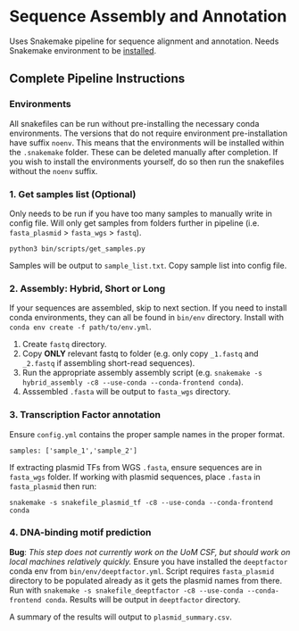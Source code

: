 # Sequence Assembly and Annotation
Uses Snakemake pipeline for sequence alignment and annotation. Needs Snakemake environment to be [installed](https://snakemake.readthedocs.io/en/stable/getting_started/installation.html).

## Complete Pipeline Instructions

### Environments
All snakefiles can be run without pre-installing the necessary conda environments. The versions that do not require environment pre-installation have suffix `noenv`. This means that the environments will be installed within the `.snakemake` folder. These can be deleted manually after completion. If you wish to install the environments yourself, do so then run the snakefiles without the `noenv` suffix.

### 1. Get samples list (Optional)
Only needs to be run if you have too many samples to manually write in config file.
Will only get samples from folders further in pipeline (i.e. `fasta_plasmid` > `fasta_wgs` > `fastq`).
```
python3 bin/scripts/get_samples.py
```
Samples will be output to `sample_list.txt`. Copy sample list into config file.
### 2. Assembly: Hybrid, Short or Long
If your sequences are assembled, skip to next section. If you need to install conda environments, they can all be found in `bin/env` directory. Install with `conda env create -f path/to/env.yml`.
1. Create `fastq` directory.
2. Copy **ONLY** relevant fastq to folder (e.g. only copy `_1.fastq` and `_2.fastq` if assembling short-read sequences).
3. Run the appropriate assembly assembly script (e.g. `snakemake -s hybrid_assembly -c8 --use-conda --conda-frontend conda`).
4. Asssembled `.fasta` will be output to `fasta_wgs` directory.

### 3. Transcription Factor annotation
Ensure `config.yml` contains the proper sample names in the proper format.
```
samples: ['sample_1','sample_2']
```
If extracting plasmid TFs from WGS `.fasta`, ensure sequences are in `fasta_wgs` folder. If working with plasmid sequences, place `.fasta` in `fasta_plasmid` then run:
```
snakemake -s snakefile_plasmid_tf -c8 --use-conda --conda-frontend conda
```

### 4. DNA-binding motif prediction
**Bug**: *This step does not currently work on the UoM CSF, but should work on local machines relatively quickly.*
Ensure you have installed the `deeptfactor` conda env from `bin/env/deeptfactor.yml`.
Script requires `fasta_plasmid` directory to be populated already as it gets the plasmid names from there.
Run with `snakemake -s snakefile_deeptfactor -c8 --use-conda --conda-frontend conda`.
Results will be output in `deeptfactor` directory.

A summary of the results will output to `plasmid_summary.csv`.